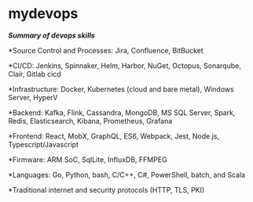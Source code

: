 # mydevops
___Summary of devops skills___

*Source Control and Processes: Jira, Confluence, BitBucket 

*CI/CD: Jenkins, Spinnaker, Helm, Harbor, NuGet, Octopus, Sonarqube, Clair, Gitlab cicd 

*Infrastructure: Docker, Kubernetes (cloud and bare metal), Windows Server, HyperV 

*Backend: Kafka, Flink, Cassandra, MongoDB, MS SQL Server, Spark, Redis, Elasticsearch, Kibana, Prometheus, Grafana 

*Frontend: React, MobX, GraphQL, ES6, Webpack, Jest, Node.js, Typescript/Javascript 

*Firmware: ARM SoC, SqlLite, InfluxDB, FFMPEG 

*Languages: Go, Python, bash, C/C++, C#, PowerShell, batch, and Scala 

*Traditional internet and security protocols (HTTP, TLS, PKI) 

